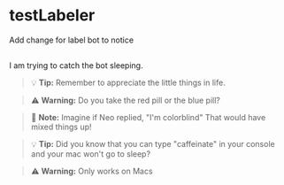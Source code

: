 # testLabeler

Add change for label bot to notice

##

I am trying to catch the bot sleeping.

> :bulb: **Tip:** Remember to appreciate the little things in life.

> :warning: **Warning:** Do you take the red pill or the blue pill?

> :memo: **Note:** Imagine if Neo replied, "I'm colorblind" That would have mixed things up!

> :bulb: **Tip:** Did you know that you can type "caffeinate" in your console and your mac won't go to sleep?

> :warning: **Warning:** Only works on Macs
